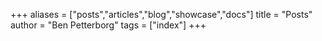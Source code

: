 +++
aliases = ["posts","articles","blog","showcase","docs"]
title = "Posts"
author = "Ben Petterborg"
tags = ["index"]
+++